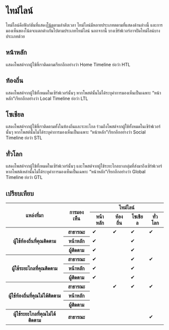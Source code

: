 # ไทม์ไลน์

ไทม์ไลน์คือฟังก์ชันที่แสดง[โน้ต](/docs/for-users/features/note/)ตามลำดับเวลา ไทม์ไลน์มีหลายประเภทตตามที่แสดงด้านล่างนี้ และการมองเห็นของโน้ตจะแตกต่างกันไปตามประเภทไทม์ไลน์ นอกจากนี้ บางเซิร์ฟเวอร์อาจปิดไทม์ไลน์บางประเภทด้วย

## หน้าหลัก

แสดงโพสต์จากผู้ใช้ที่เราติดตามเรียกอีกอย่างว่า Home Timeline ย่อว่า HTL

## ท้องถิ่น

แสดงโพสต์จากผู้ใช้ทั้งหมดในเซิร์ฟเวอร์นั้นๆ หากโพสต์นั้นไม่ได้ระบุค่าการมองเห็นเป็นเฉพาะ “หน้าหลัก”เรียกอีกอย่างว่า Local Timeline ย่อว่า LTL

## โซเชียล

แสดงโพสต์จากผู้ใช้ที่เราติดตามทั้งในท้องถิ่นและระยะไกล ร่วมถึงโพสต์จากผู้ใช้ทั้งหมดในเซิร์ฟเวอร์นั้นๆ หากโพสต์นั้นไม่ได้ระบุค่าการมองเห็นเป็นเฉพาะ “หน้าหลัก”เรียกอีกอย่างว่า Social Timeline ย่อว่า STL

## ทั่วโลก

แสดงโพสต์จากผู้ใช้ทั้งหมดในเซิร์ฟเวอร์นั้นๆ และโพสต์จากผู้ใช้ระยะไกลบางกลุ่มที่ส่งมาถึงเซิร์ฟเวอร์ หากโพสต์เหล่านั้นไม่ได้ระบุค่าการมองเห็นเป็นเฉพาะ “หน้าหลัก”เรียกอีกอย่างว่า Global Timeline ย่อว่า GTL

## เปรียบเทียบ

<table>
    <thead>
        <tr>
            <th scope="col" rowspan="2">แหล่งที่มา</th>
            <th scope="col" rowspan="2">การมองเห็น</th>
            <th scope="col" colspan="4">ไทม์ไลน์</th>
        </tr>
        <tr>
            <th scope="col">หน้าหลัก</th>
            <th scope="col">ท้องถิ่น</th>
            <th scope="col">โซเชียล</th>
            <th scope="col">ทั่วโลก</th>
        </tr>
    </thead>
    <tbody>
        <tr>
            <th scope="row" rowspan="3">ผู้ใช้ท้องถิ่นที่คุณติดตาม</th>
            <th scope="row">สาธารณะ</th>
            <td>✔</td>
            <td>✔</td>
            <td>✔</td>
            <td>✔</td>
        </tr>
        <tr>
            <th scope="row">หน้าหลัก</th>
            <td>✔</td>
            <td></td>
            <td>✔</td>
            <td></td>
        </tr>
        <tr>
            <th scope="row">ผู้ติดตาม</th>
            <td>✔</td>
            <td></td>
            <td>✔</td>
            <td></td>
        </tr>
        <tr>
            <th scope="row" rowspan="3">ผู้ใช้ระยะไกลที่คุณติดตาม</th>
            <th scope="row">สาธารณะ</th>
            <td>✔</td>
            <td></td>
            <td>✔</td>
            <td>✔</td>
        </tr>
        <tr>
            <th scope="row">หน้าหลัก</th>
            <td>✔</td>
            <td></td>
            <td>✔</td>
            <td></td>
        </tr>
        <tr>
            <th scope="row">ผู้ติดตาม</th>
            <td>✔</td>
            <td></td>
            <td>✔</td>
            <td></td>
        </tr>
        <tr>
            <th scope="row" rowspan="3">ผู้ใช้ท้องถิ่นที่คุณไม่ได้ติดตาม</th>
            <th scope="row">สาธารณะ</th>
            <td></td>
            <td>✔</td>
            <td>✔</td>
            <td>✔</td>
        </tr>
        <tr>
            <th scope="row">หน้าหลัก</th>
            <td></td>
            <td></td>
            <td></td>
            <td></td>
        </tr>
        <tr>
            <th scope="row">ผู้ติดตาม</th>
            <td></td>
            <td></td>
            <td></td>
            <td></td>
        </tr>
        <tr>
            <th scope="row">ผู้ใช้ระยะไกลที่คุณไม่ได้ติดตาม</th>
            <th scope="row">สาธารณะ</th>
            <td></td>
            <td></td>
            <td></td>
            <td>✔</td>
        </tr>
    </tbody>
</table>
